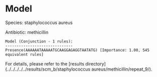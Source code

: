 
# Model

Species: staphylococcus aureus

Antibiotic: methicillin

```
Model (Conjunction - 1 rules):
------------------------------
Presence(AAAAAATAAAAATGCAAGGAGAGGTAATATG) [Importance: 1.00, 545 equivalent rules]

```

For details, please refer to the [results directory](../../../../../results/scm_b/staphylococcus aureus/methicillin/repeat_9/).

